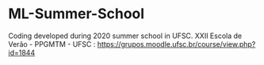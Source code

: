 # ML-Summer-School

Coding developed during 2020 summer school in UFSC.
 XXII Escola de Verão - PPGMTM - UFSC : https://grupos.moodle.ufsc.br/course/view.php?id=1844
